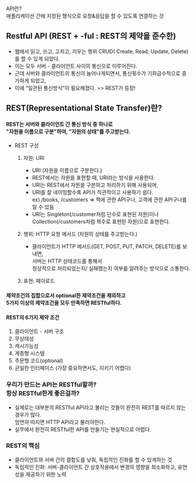 API란?<br> 
애플리케이션 간에 지정된 형식으로 요청&응답을 할 수 있도록 연결하는 것

## Restful API (REST + -ful : REST의 제약을 준수한)

- 웹에서 읽고, 쓰고, 고치고, 지우는 행위 CRUD( Create, Read, Update, Delete)를 할 수 있게 되었다. 
- 이는 모두 서버 - 클라이언트 사이의 통신으로 이루어진다.
- 근데 서버와 클라이언트의 통신이 늘어나게되면서, 통신횟수가 기하급수적으로 증가하게 되었고,
- 이에 “일관된 통신방식”이 필요해졌다. => REST가 등장!

## REST(Representational State Transfer)란?
#### REST는 서버와 클라이언트 간 통신 방식 중 하나로<br> "자원을 이름으로 구분"하여, "자원의 상태"를 주고받는다.
- REST 구성
  1. 자원: URI
     - URI (자원을 이름으로 구분한다.)
     - REST에서는 자원을 표현할 때, URI라는 방식을 사용한다.
     - URI는 REST에서 자원을 구분하고 처리하기 위해 사용되며,
     - URI를 잘 네이밍할수록 API가 직관적이고 사용하기 쉽다.<br>ex)  /books,  /customers  => 책에 관한 API구나, 고객에 관한 API구나를 알 수 있음 <br>
     - URI는 Singleton(/customer처럼 단수로 표현된 자원)이나<br> Collection(/customers처럼 복수로 표현된 자원)으로 표현한다.
  2. 행위: HTTP 요청 메서드 (자원의 상태를 주고받는다.)<br>
     - 클라이언트가 HTTP 메서드(GET, POST, PUT, PATCH, DELETE)를 보내면,<br>
     서버는 HTTP 상태코드를 통해서<br>
     정상적으로 처리되었는지/ 실패했는지 여부를 알려주는 방식으로 소통한다.

  3. 표현: 페이로드

#### 제약조건의 집합으로서 optional한 제약조건을 제외하고<br> 5가지 이상의 제약조건을 모두 만족하면 RESTful하다.
#### REST의 6가지 제약 조건 

1. 클라이언트 - 서버 구조
2. 무상태성
3. 캐시가능성
4. 계층형 시스템
5. 주문형 코드(optional)
6. 균일한 인터페이스 (가장 중요하면서도, 지키기 어렵다) <br>


### 우리가 만드는 API는 RESTful할까?<br> 항상 RESTful한게 좋은걸까?

- 실제로는 대부분의 RESTful API라고 불리는 것들이 완전히 REST를 따르지 않는 경우가 많다.<br> 엄연히 따지면 HTTP API라고 불러야한다.
- 실무에서 완전히 RESTful한 API를 만들기는 현실적으로 어렵다.

### REST의 핵심

- 클라이언트와 서버 간의 결합도를 낮춰, 독립적인 진화를 할 수 있게하는 것
- 독립적인 진화: 서버-클라이언트 간 상호작용에서 변경의 영향을 최소화하고, 유연성을 제공하기 위한 노력

